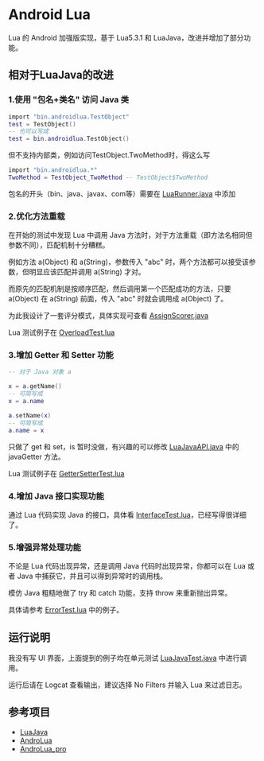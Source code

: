 # Android Lua

Lua 的 Android 加强版实现，基于 Lua5.3.1 和 LuaJava，改进并增加了部分功能。

## 相对于LuaJava的改进

### 1.使用 "包名+类名" 访问 Java 类

```lua
import "bin.androidlua.TestObject"
test = TestObject()
-- 也可以写成
test = bin.androidlua.TestObject()
```

但不支持内部类，例如访问TestObject.TwoMethod时，得这么写
```lua
import "bin.androidlua.*"
TwoMethod = TestObject_TwoMethod -- TestObject$TwoMethod
```
包名的开头（bin、java、javax、com等）需要在 [LuaRunner.java](https://github.com/L-JINBIN/AndroidLua/blob/master/app/src/main/java/bin/androidlua/LuaRunner.java) 中添加

### 2.优化方法重载

在开始的测试中发现 Lua 中调用 Java 方法时，对于方法重载（即方法名相同但参数不同），匹配机制十分糟糕。

例如方法 a(Object) 和 a(String)，参数传入 "abc" 时，两个方法都可以接受该参数，但明显应该匹配并调用 a(String) 才对。

而原先的匹配机制是按顺序匹配，然后调用第一个匹配成功的方法，只要 a(Object) 在 a(String) 前面，传入 "abc" 时就会调用成 a(Object) 了。

为此我设计了一套评分模式，具体实现可查看 [AssignScorer.java](https://github.com/L-JINBIN/AndroidLua/blob/master/app/src/main/java/bin/luajava/AssignScorer.java)

Lua 测试例子在 [OverloadTest.lua](https://github.com/L-JINBIN/AndroidLua/blob/master/app/src/main/assets/OverloadTest.lua)

### 3.增加 Getter 和 Setter 功能

```lua
-- 对于 Java 对象 a

x = a.getName()
-- 可简写成
x = a.name

a.setName(x)
-- 可简写成
a.name = x
```
只做了 get 和 set，is 暂时没做，有兴趣的可以修改 [LuaJavaAPI.java](https://github.com/L-JINBIN/AndroidLua/blob/master/app/src/main/java/bin/luajava/LuaJavaAPI.java) 中的 javaGetter 方法。

Lua 测试例子在 [GetterSetterTest.lua](https://github.com/L-JINBIN/AndroidLua/blob/master/app/src/main/assets/GetterSetterTest.lua)

### 4.增加 Java 接口实现功能

通过 Lua 代码实现 Java 的接口，具体看 [InterfaceTest.lua](https://github.com/L-JINBIN/AndroidLua/blob/master/app/src/main/assets/InterfaceTest.lua)，已经写得很详细了。


### 5.增强异常处理功能

不论是 Lua 代码出现异常，还是调用 Java 代码时出现异常，你都可以在 Lua 或者 Java 中捕获它，并且可以得到异常时的调用栈。

模仿 Java 粗糙地做了 try 和 catch 功能，支持 throw 来重新抛出异常。

具体请参考 [ErrorTest.lua](https://github.com/L-JINBIN/AndroidLua/blob/master/app/src/main/assets/ErrorTest.lua) 中的例子。

## 运行说明

我没有写 UI 界面，上面提到的例子均在单元测试 [LuaJavaTest.java](https://github.com/L-JINBIN/AndroidLua/blob/master/app/src/androidTest/java/bin/androidlua/LuaJavaTest.java) 中进行调用。

运行后请在 Logcat 查看输出，建议选择 No Filters 并输入 Lua 来过滤日志。

## 参考项目
- [LuaJava](https://github.com/jasonsantos/luajava)   
- [AndroLua](https://github.com/mkottman/AndroLua)
- [AndroLua_pro](https://github.com/nirenr/AndroLua_pro)
